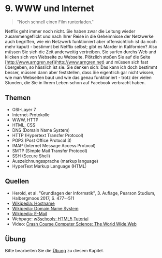 # 9. WWW und Internet

> "Noch schnell einen Film runterladen."

Netflix geht immer noch nicht. Sie haben zwar die Leitung wieder zusammengeflickt und nach Ihrer Reise in die Geheimnisse der Netzwerke auch begriffen, wie ein Netzwerk funktioniert aber offensichtlich ist da noch mehr kaputt - bestimmt bei Netflix selbst; gibt es Marder in Kalifornien? Also müssen Sie sich die Zeit anderweitig vertreiben. Sie surfen durchs Web und klicken sich von Webseite zu Webseite. Plötzlich stoßen Sie auf die Seite [http://www.arngren.net](http://www.arngren.net) und müssen sich fast übergeben, so hässlich ist sie. Sie denken sich: Das kann ich doch bestimmt besser, müssen dann aber feststellen, dass Sie eigentlich gar nicht wissen, wie man Webseiten baut und wie das genau funktioniert - trotz der vielen Stunden, die Sie in Ihrem Leben schon auf Facebook verbracht haben.

## Themen

  - OSI-Layer 7
  - Internet-Protokolle
  - WWW, HTTP
  - HTML, CSS
  - DNS (Domain Name System)
  - HTTP (Hypertext Transfer Protocol)
  - POP3 (Post Office Protocol 3)
  - IMAP (Internet Message Access Protocol)
  - SMTP (Simple Mail Transfer Protocol)
  - SSH (Secure Shell)
  - Auszeichnungssprache (markup language)
  - HyperText Markup Language (HTML)

## Quellen

  * Herold, et al. "Grundlagen der Informatik", 3. Auflage, Pearson Studium, Halbergmoos 2017, S. 477--511
  * [Wikipedia: Hostname](https://de.wikipedia.org/wiki/Hostname)
  * [Wikipedia: Domain Name System](https://de.wikipedia.org/wiki/Domain_Name_System)
  * [Wikipedia: E-Mail](https://de.wikipedia.org/wiki/E-Mail)
  * Webpage: [w3schools: HTML5 Tutorial](https://www.w3schools.com/html/default.asp)
  * Video: [Crash Course Computer Science: The World Wide Web](https://youtu.be/guvsH5OFizE)


## Übung

Bitte bearbeiten Sie die [Übung](exercise.md) zu diesem Kapitel.
